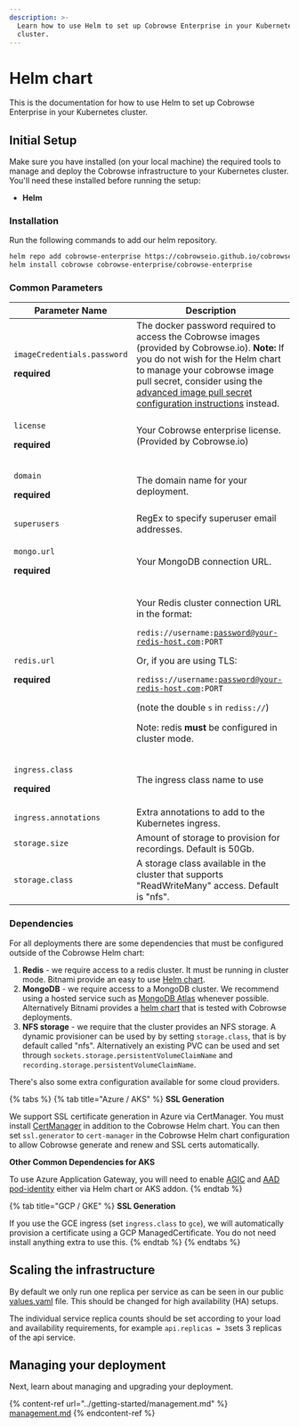 ```yaml
---
description: >-
  Learn how to use Helm to set up Cobrowse Enterprise in your Kubernetes
  cluster.
---
```


# Helm chart

This is the documentation for how to use Helm to set up Cobrowse Enterprise in your Kubernetes cluster.

## Initial Setup

Make sure you have installed (on your local machine) the required tools to manage and deploy the Cobrowse infrastructure to your Kubernetes cluster. You'll need these installed before running the setup:

* **Helm**

### Installation

Run the following commands to add our helm repository.

```bash
helm repo add cobrowse-enterprise https://cobrowseio.github.io/cobrowse-enterprise-helm/packages
helm install cobrowse cobrowse-enterprise/cobrowse-enterprise
```

### Common Parameters

| Parameter Name                                                                | Description                                                                                                                                                                                                                                                                                                                                                                  |
| ----------------------------------------------------------------------------- | ---------------------------------------------------------------------------------------------------------------------------------------------------------------------------------------------------------------------------------------------------------------------------------------------------------------------------------------------------------------------------- |
| <p><code>imageCredentials.password</code></p><p><strong>required</strong></p> | The docker password required to access the Cobrowse images (provided by Cobrowse.io). **Note:** If you do not wish for the Helm chart to manage your cobrowse image pull secret, consider using the [advanced image pull secret configuration instructions](broken-reference) instead.                                                                                       |
| <p><code>license</code></p><p><strong>required</strong></p>                   | Your Cobrowse enterprise license. (Provided by Cobrowse.io)                                                                                                                                                                                                                                                                                                                  |
| <p><code>domain</code></p><p><strong>required</strong></p>                    | The domain name for your deployment.                                                                                                                                                                                                                                                                                                                                         |
| `superusers`                                                                  | RegEx to specify superuser email addresses.                                                                                                                                                                                                                                                                                                                                  |
| <p><code>mongo.url</code></p><p><strong>required</strong></p>                 | Your MongoDB connection URL.                                                                                                                                                                                                                                                                                                                                                 |
| <p><code>redis.url</code></p><p><strong>required</strong></p>                 | <p>Your Redis cluster connection URL in the format:</p><p><code>redis://username:password@your-redis-host.com:PORT</code></p><p>Or, if you are using TLS:</p><p><code>rediss://username:password@your-redis-host.com:PORT</code></p><p>(note the double <code>s</code> in <code>rediss://</code>)</p><p>Note: redis <strong>must</strong> be configured in cluster mode.</p> |
| <p><code>ingress.class</code></p><p><strong>required</strong></p>             | The ingress class name to use                                                                                                                                                                                                                                                                                                                                                |
| `ingress.annotations`                                                         | Extra annotations to add to the Kubernetes ingress.                                                                                                                                                                                                                                                                                                                          |
| `storage.size`                                                                | Amount of storage to provision for recordings. Default is 50Gb.                                                                                                                                                                                                                                                                                                              |
| `storage.class`                                                               | A storage class available in the cluster that supports "ReadWriteMany" access. Default is "nfs".                                                                                                                                                                                                                                                                             |

### Dependencies

For all deployments there are some dependencies that must be configured outside of the Cobrowse Helm chart:

1. **Redis** - we require access to a redis cluster. It must be running in cluster mode. Bitnami provide an easy to use [Helm chart](https://github.com/bitnami/charts/tree/master/bitnami/redis-cluster).
2. **MongoDB** - we require access to a MongoDB cluster. We recommend using a hosted service such as [MongoDB Atlas](https://docs.atlas.mongodb.com/getting-started/) whenever possible. Alternatively Bitnami provides a [helm chart](https://bitnami.com/stack/mongodb/helm) that is tested with Cobrowse deployments.
3. **NFS storage** - we require that the cluster provides an NFS storage. A dynamic provisioner can be used by by setting `storage.class`, that is by default called "nfs". Alternatively an existing PVC can be used and set through `sockets.storage.persistentVolumeClaimName` and `recording.storage.persistentVolumeClaimName`.

There's also some extra configuration available for some cloud providers.

{% tabs %}
{% tab title="Azure / AKS" %}
**SSL Generation**

We support SSL certificate generation in Azure via CertManager. You must install [CertManager](https://cert-manager.io/docs/installation/kubernetes/) in addition to the Cobrowse Helm chart. You can then set `ssl.generator` to `cert-manager` in the Cobrowse Helm chart configuration to allow Cobrowse generate and renew and SSL certs automatically.

**Other Common Dependencies for AKS**

To use Azure Application Gateway, you will need to enable [AGIC](https://docs.microsoft.com/en-us/azure/application-gateway/ingress-controller-overview) and [AAD pod-identity](https://docs.microsoft.com/en-us/azure/aks/use-azure-ad-pod-identity) either via Helm chart or AKS addon.
{% endtab %}

{% tab title="GCP / GKE" %}
**SSL Generation**

If you use the GCE ingress (set `ingress.class` to `gce`), we will automatically provision a certificate using a GCP ManagedCertificate. You do not need install anything extra to use this.
{% endtab %}
{% endtabs %}

## Scaling the infrastructure

By default we only run one replica per service as can be seen in our public [values.yaml](https://github.com/cobrowseio/cobrowse-enterprise-helm/blob/master/values.yaml) file. This should be changed for high availability (HA) setups.

The individual service replica counts should be set according to your load and availability requirements, for example `api.replicas = 3`sets 3 replicas of the api service.

## Managing your deployment

Next, learn about managing and upgrading your deployment.

{% content-ref url="../getting-started/management.md" %}
[management.md](../getting-started/management.md)
{% endcontent-ref %}
